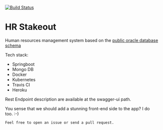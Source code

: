 
[![Build Status](https://travis-ci.com/chrys-exaucet/hr-stakeout.svg?branch=dev)](https://travis-ci.com/chrys-exaucet/hr-stakeout) 

# HR Stakeout


Human resources management system based on
the [ public oracle database schema](https://docs.oracle.com/en/database/oracle/oracle-database/21/comsc/schema-diagrams.html#GUID-01BFEF14-C6BD-42CD-8558-DDD214DB3AE0)

Tech stack:

- Springboot
- Mongo DB
- Docker
- Kubernetes
- Travis CI
- Heroku

Rest Endpoint description are available at the swagger-ui path.

You sense that we should add a stunning front-end side to the app? I do too. :-)

`Feel free to open an issue or send a pull request.`
